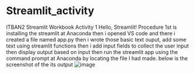 # Streamlit_activity
ITBAN2 Streamlit Workbook
Activity 1 Hello, Streamlit! Procedure
1st is installing the streamlit at Anaconda
then i opened VS code and there i created a file named app.py then i wrote those basic text ouput, add some text using streamlit functions then i add input fields to collect the user input then display output based on input then run the streamlit app using the command prompt at Anaconda by locating the file I had made.
below is the screenshot of the its output
![image](https://github.com/user-attachments/assets/ca5aff75-eb88-4561-bfb9-46a7366ed8a7)
